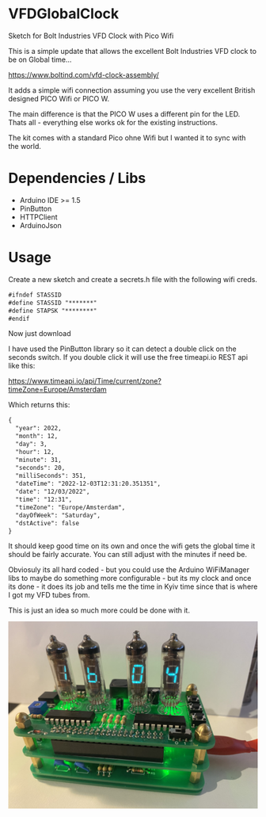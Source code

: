 # VFDGlobalClock

 Sketch for Bolt Industries VFD Clock with Pico Wifi

 This is a simple update that allows the excellent Bolt Industries VFD clock to be on Global time... 

 https://www.boltind.com/vfd-clock-assembly/

 It adds a simple wifi connection assuming you use the very excellent British designed PICO Wifi or PICO W.

 The main difference is that the PICO W uses a different pin for the LED.  Thats all - everything else works ok for the existing instructions.

 The kit comes with a standard Pico ohne Wifi but I wanted it to sync with the world. 



# Dependencies / Libs

* Arduino IDE >= 1.5
* PinButton 
* HTTPClient 
* ArduinoJson

# Usage

Create a new sketch and create a secrets.h file with the following wifi creds.

```
#ifndef STASSID
#define STASSID "*******"
#define STAPSK "********"
#endif
```

Now just download

I have used the PinButton library so it can detect a double click on the seconds switch.  If you double click it will use the free timeapi.io REST api like this: 

https://www.timeapi.io/api/Time/current/zone?timeZone=Europe/Amsterdam

Which returns this:

```
{
  "year": 2022,
  "month": 12,
  "day": 3,
  "hour": 12,
  "minute": 31,
  "seconds": 20,
  "milliSeconds": 351,
  "dateTime": "2022-12-03T12:31:20.351351",
  "date": "12/03/2022",
  "time": "12:31",
  "timeZone": "Europe/Amsterdam",
  "dayOfWeek": "Saturday",
  "dstActive": false
}
```

It should keep good time on its own and once the wifi gets the global time it should be fairly accurate.  You can still adjust with the minutes if need be.

Obviosuly its all hard coded - but you could use the Arduino WiFiManager libs to maybe do something more configurable - but its my clock and once its done - it does its job and tells me the time in Kyiv time since that is where I got my VFD tubes from. 

This is just an idea so much more could be done with it.

<img src='https://github.com/daverobertson63/VFDGlobalClock/blob/main/IMG_5377.JPG'/>

